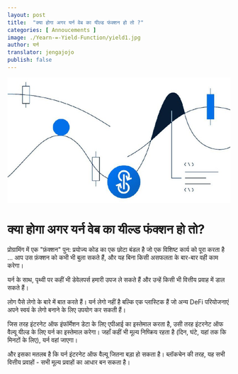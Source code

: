 ```yaml
---
layout: post
title:  "क्या होगा अगर यर्न वेब का यील्ड फंक्शन हो तो ?"
categories: [ Annoucements ]
image: ./Yearn-=-Yield-Function/yield1.jpg
author: यर्न
translator: jengajojo
publish: false
---
```


![](yield1.jpg)

# क्या होगा अगर यर्न वेब का यील्ड फंक्शन हो तो?

प्रोग्रामिंग में एक "फ़ंक्शन" पुन: प्रयोज्य कोड का एक छोटा बंडल है जो एक विशिष्ट कार्य को पूरा करता है ... आप उस फ़ंक्शन को कभी भी बुला सकते हैं, और यह बिना किसी असफलता के बार-बार वही काम करेगा।

यर्न के साथ, पृथ्वी पर कहीं भी डेवेलपर्स हमारी उपज ले सकते हैं और उन्हें किसी भी वित्तीय प्रवाह में डाल सकते हैं।

लोग पैसे लेगो के बारे में बात करते हैं। यर्न लेगो नहीं है बल्कि एक प्लास्टिक हैं जो अन्य DeFi परियोजनाएं अपने स्वयं के लेगो बनाने के लिए उपयोग कर सकती हैं।

जिस तरह इंटरनेट ऑफ इंफॉर्मेशन डेटा के लिए एपीआई का इस्तेमाल करता है, उसी तरह इंटरनेट ऑफ वैल्यू यील्ड के लिए यर्न का इस्तेमाल करेगा। जहाँ कहीं भी मूल्य निष्क्रिय रहता है (दिन, घंटे, यहां तक कि मिनटों के लिए), यर्न वहां जाएगा।

और इसका मतलब है कि यर्न इंटरनेट ऑफ वैल्यू जितना बड़ा हो सकता है। ब्लॉकचेन की तरह, यह सभी वित्तीय प्रवाहों - सभी मूल्य प्रवाहों का आधार बन सकता है।
